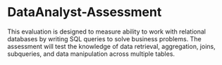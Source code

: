 # DataAnalyst-Assessment
This evaluation is designed to measure ability to work with relational databases by writing SQL queries to solve business problems. The assessment will test the knowledge of data retrieval, aggregation, joins, subqueries, and data manipulation across multiple tables.
